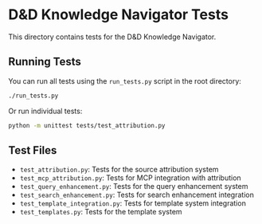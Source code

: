 # D&D Knowledge Navigator Tests

This directory contains tests for the D&D Knowledge Navigator.

## Running Tests

You can run all tests using the `run_tests.py` script in the root directory:

```bash
./run_tests.py
```

Or run individual tests:

```bash
python -m unittest tests/test_attribution.py
```

## Test Files

- `test_attribution.py`: Tests for the source attribution system
- `test_mcp_attribution.py`: Tests for MCP integration with attribution
- `test_query_enhancement.py`: Tests for the query enhancement system
- `test_search_enhancement.py`: Tests for search enhancement integration
- `test_template_integration.py`: Tests for template system integration
- `test_templates.py`: Tests for the template system

